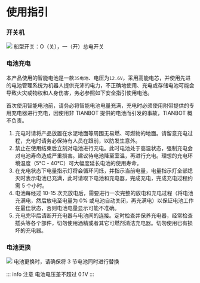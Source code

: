 # 使用指引

### **开关机**
![](https://tianbot-pic.oss-cn-beijing.aliyuncs.com/tianbot-pic/Tianbot-Doc6FC370A30CD1AEAC055493612728995E.png)
船型开关：O（关），一（开）总电开关

### **电池充电**

本产品使用的智能电池是一款`3S电池`、电压为`12.6V`，采用高能电芯，并使用先进的电池管理系统为机器人提供充沛的电力，不正确地使用、充电或存储电池可能会导致火灾或物权和人身伤害，务必参照如下安全指引使用电池。

首次使用智能电池前，请务必将智能电池电量充满，充电时必须使用附带提供的专用充电器进行充电，因使用非 TIANBOT 提供的电池而引发的事故，TIANBOT 概不负责。
1. 充电时请将产品放置在水泥地面等周围无易燃、可燃物的地面。请留意充电过程，充电时请务必保持有人员在跟前，以防发生意外。
2. 禁止在使用结束后立刻对电池进行充电。此时电池处于高温状态，强制充电会对电池寿命造成严重损害。建议待电池降至室温，再进行充电。理想的充电环境温度（5℃ - 40℃）可大幅度延长电池的使用寿命。
3. 在充电状态下电量指示灯将会循环闪烁，并指示当前电量，电量指示灯全部熄灭时表示电池已充满，此时请取下电池和充电器，完成充电，完成充电过程约需 5 个小时。
4. 电池每经过 10-15 次充放电后，需要进行一次完整的放电和充电过程（将电池充满电，然后放电至电量为 0% 或电池自动关闭，再充满电）以保证电池工作在最佳状态，否则电池电量显示可能不准确。
5.  充电完毕后请断开充电器与电池间的连接。定时检查并保养充电器，经常检查插头等各个部件，切勿使用酒精或者其它可燃剂清洁充电器。切勿使用已有损坏的充电器。


### **电池更换**
![](https://tianbot-pic.oss-cn-beijing.aliyuncs.com/tianbot/202110212122221.webp)
电池更换时，请确保将 3 节电池同时进行替换

::: info 注意
电池电压差不超过 0.1V
:::